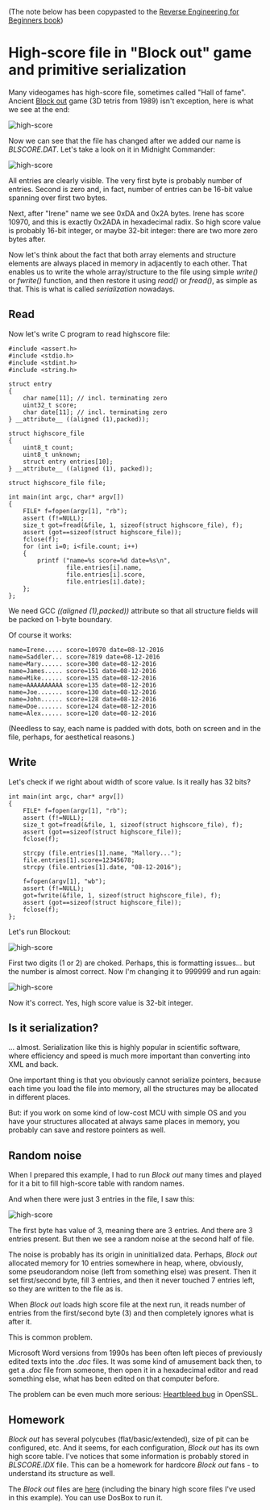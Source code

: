 (The note below has been copypasted to the [Reverse Engineering for Beginners book](http://beginners.re/))

# High-score file in "Block out" game and primitive serialization

Many videogames has high-score file, sometimes called "Hall of fame".
Ancient [Block out](http://www.bestoldgames.net/eng/old-games/blockout.php) game (3D tetris from 1989) isn't exception, here is what we see at the end:

![high-score](blockout/hs.png)

Now we can see that the file has changed after we added our name is *BLSCORE.DAT*.
Let's take a look on it in Midnight Commander:

![high-score](blockout/mc10.png)

All entries are clearly visible.
The very first byte is probably number of entries.
Second is zero and, in fact, number of entries can be 16-bit value spanning over first two bytes.

Next, after "Irene" name we see 0xDA and 0x2A bytes.
Irene has score 10970, and this is exactly 0x2ADA in hexadecimal radix.
So high score value is probably 16-bit integer, or maybe 32-bit integer: there are two more zero bytes after.

Now let's think about the fact that both array elements and structure elements are always placed in memory in adjacently to each other.
That enables us to write the whole array/structure to the file using simple *write()* or *fwrite()* function, 
and then restore it using *read()* or *fread()*, as simple as that.
This is what is called *serialization* nowadays.

## Read

Now let's write C program to read highscore file:

	#include <assert.h>
	#include <stdio.h>
	#include <stdint.h>
	#include <string.h>

	struct entry
	{
		char name[11]; // incl. terminating zero
		uint32_t score;
		char date[11]; // incl. terminating zero
	} __attribute__ ((aligned (1),packed));

	struct highscore_file
	{
		uint8_t count;
		uint8_t unknown;
		struct entry entries[10];
	} __attribute__ ((aligned (1), packed));

	struct highscore_file file;

	int main(int argc, char* argv[])
	{
		FILE* f=fopen(argv[1], "rb");
		assert (f!=NULL);
		size_t got=fread(&file, 1, sizeof(struct highscore_file), f);
		assert (got==sizeof(struct highscore_file));
		fclose(f);
		for (int i=0; i<file.count; i++)
		{
			printf ("name=%s score=%d date=%s\n",
					file.entries[i].name,
					file.entries[i].score,
					file.entries[i].date);
		};
	};

We need GCC *((aligned (1),packed))* attribute so that all structure fields will be packed on 1-byte boundary.

Of course it works:

	name=Irene..... score=10970 date=08-12-2016
	name=Saddler... score=7819 date=08-12-2016
	name=Mary...... score=300 date=08-12-2016
	name=James..... score=151 date=08-12-2016
	name=Mike...... score=135 date=08-12-2016
	name=AAAAAAAAAA score=135 date=08-12-2016
	name=Joe....... score=130 date=08-12-2016
	name=John...... score=128 date=08-12-2016
	name=Doe....... score=124 date=08-12-2016
	name=Alex...... score=120 date=08-12-2016

(Needless to say, each name is padded with dots, both on screen and in the file, perhaps, for aesthetical reasons.)

## Write

Let's check if we right about width of score value. Is it really has 32 bits?

	int main(int argc, char* argv[])
	{
		FILE* f=fopen(argv[1], "rb");
		assert (f!=NULL);
		size_t got=fread(&file, 1, sizeof(struct highscore_file), f);
		assert (got==sizeof(struct highscore_file));
		fclose(f);
	
		strcpy (file.entries[1].name, "Mallory...");
		file.entries[1].score=12345678;
		strcpy (file.entries[1].date, "08-12-2016");
	
		f=fopen(argv[1], "wb");
		assert (f!=NULL);
		got=fwrite(&file, 1, sizeof(struct highscore_file), f);
		assert (got==sizeof(struct highscore_file));
		fclose(f);
	};

Let's run Blockout:

![high-score](blockout/hs345678.png)

First two digits (1 or 2) are choked. Perhaps, this is formatting issues... but the number is almost correct.
Now I'm changing it to 999999 and run again:

![high-score](blockout/hs999999.png)

Now it's correct. Yes, high score value is 32-bit integer.

## Is it serialization?

... almost.
Serialization like this is highly popular in scientific software, where efficiency and speed is much more important
than converting into XML and back.

One important thing is that you obviously cannot serialize pointers, because each time you load the file into memory,
all the structures may be allocated in different places.

But: if you work on some kind of low-cost MCU with simple OS and you have your structures allocated at always same
places in memory, you probably can save and restore pointers as well.

## Random noise

When I prepared this example, I had to run *Block out* many times and played for it a bit
to fill high-score table with random names.

And when there were just 3 entries in the file, I saw this:

![high-score](blockout/mc3.png)

The first byte has value of 3, meaning there are 3 entries.
And there are 3 entries present.
But then we see a random noise at the second half of file.

The noise is probably has its origin in uninitialized data.
Perhaps, *Block out* allocated memory for 10 entries somewhere in heap, where, obviously,
some pseudorandom noise (left from something else) was present.
Then it set first/second byte, fill 3 entries, and then it never touched 7 entries left, so they are written
to the file as is.

When *Block out* loads high score file at the next run, it reads number of entries from the first/second byte (3) and
then completely ignores what is after it.

This is common problem.

Microsoft Word versions from 1990s has been often left pieces of previously edited texts into the *.doc* files.
It was some kind of amusement back then, to get a *.doc* file from someone,
then open it in a hexadecimal editor and read something else,
what has been edited on that computer before.

The problem can be even much more serious: [Heartbleed bug](https://en.wikipedia.org/wiki/Heartbleed) in OpenSSL.

## Homework

*Block out* has several polycubes (flat/basic/extended), size of pit can be configured, etc.
And it seems, for each configuration, *Block out* has its own high score table.
I've notices that some information is probably stored in *BLSCORE.IDX* file.
This can be a homework for hardcore *Block out* fans - to understand its structure as well.

The *Block out* files are [here](http://beginners.re/examples/blockout.zip) (including the binary high score files
I've used in this example).
You can use DosBox to run it.

